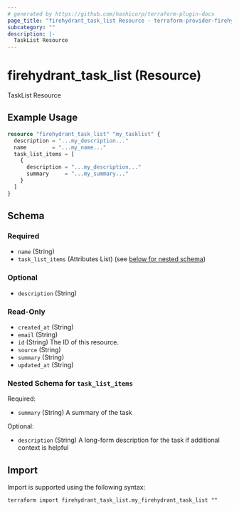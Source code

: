 ```yaml
---
# generated by https://github.com/hashicorp/terraform-plugin-docs
page_title: "firehydrant_task_list Resource - terraform-provider-firehydrant"
subcategory: ""
description: |-
  TaskList Resource
---
```


# firehydrant_task_list (Resource)

TaskList Resource

## Example Usage

```terraform
resource "firehydrant_task_list" "my_tasklist" {
  description = "...my_description..."
  name        = "...my_name..."
  task_list_items = [
    {
      description = "...my_description..."
      summary     = "...my_summary..."
    }
  ]
}
```

<!-- schema generated by tfplugindocs -->
## Schema

### Required

- `name` (String)
- `task_list_items` (Attributes List) (see [below for nested schema](#nestedatt--task_list_items))

### Optional

- `description` (String)

### Read-Only

- `created_at` (String)
- `email` (String)
- `id` (String) The ID of this resource.
- `source` (String)
- `summary` (String)
- `updated_at` (String)

<a id="nestedatt--task_list_items"></a>
### Nested Schema for `task_list_items`

Required:

- `summary` (String) A summary of the task

Optional:

- `description` (String) A long-form description for the task if additional context is helpful

## Import

Import is supported using the following syntax:

```shell
terraform import firehydrant_task_list.my_firehydrant_task_list ""
```
